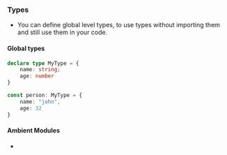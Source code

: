 ### Types
- You can define global level types, to use types without importing them and still use them in your code.
#### Global types
```typescript
declare type MyType = {
	name: string;
	age: number
}
```
```typescript
const person: MyType = {
	name: "john",
	age: 32
}
```

#### Ambient Modules
- 